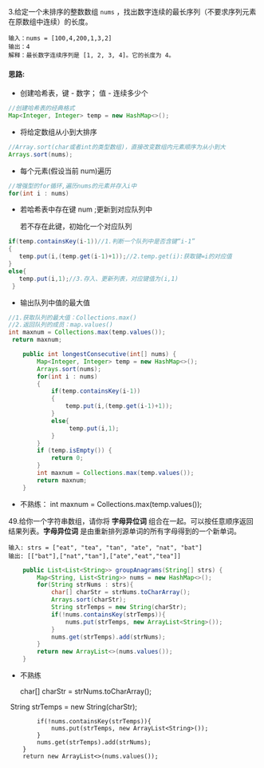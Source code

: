 3.给定一个未排序的整数数组 `nums` ，找出数字连续的最长序列（不要求序列元素在原数组中连续）的长度。

```说明
输入：nums = [100,4,200,1,3,2]
输出：4
解释：最长数字连续序列是 [1, 2, 3, 4]。它的长度为 4。
```



#### 思路: 

- 创建哈希表，键 - 数字； 值 - 连续多少个

```java
//创建哈希表的经典格式
Map<Integer, Integer> temp = new HashMap<>();
```

- 将给定数组从小到大排序

```java
//Array.sort(char或者int的类型数组)，直接改变数组内元素顺序为从小到大
Arrays.sort(nums); 
```

- 每个元素(假设当前 num)遍历

```java
//增强型的for循环,遍历nums的元素并存入i中
for(int i : nums)
```

- 若哈希表中存在键 num ;更新到对应队列中

  若不存在此键，初始化一个对应队列

```java
if(temp.containsKey(i-1))//1.判断一个队列中是否含键“i-1”
{
   temp.put(i,(temp.get(i-1)+1));//2.temp.get(i):获取键=i的对应值
}
else{
   temp.put(i,1);//3.存入、更新列表，对应键值为(i,1)
 }
```

- 输出队列中值的最大值

```java
//1.获取队列的最大值：Collections.max()
//2.返回队列的成员：map.values()
int maxnum = Collections.max(temp.values());
 return maxnum;
```

```java
    public int longestConsecutive(int[] nums) {
        Map<Integer, Integer> temp = new HashMap<>();
        Arrays.sort(nums);
        for(int i : nums)
        {
            if(temp.containsKey(i-1))
            {
                temp.put(i,(temp.get(i-1)+1));
            }
            else{
                 temp.put(i,1);
            }
        }
        if (temp.isEmpty()) {
            return 0;
        }
        int maxnum = Collections.max(temp.values());
        return maxnum;
    }
```

- 不熟练：
  int maxnum = Collections.max(temp.values());



49.给你一个字符串数组，请你将 **字母异位词** 组合在一起。可以按任意顺序返回结果列表。**字母异位词** 是由重新排列源单词的所有字母得到的一个新单词。

```说明
输入: strs = ["eat", "tea", "tan", "ate", "nat", "bat"]
输出: [["bat"],["nat","tan"],["ate","eat","tea"]]
```

```java
    public List<List<String>> groupAnagrams(String[] strs) {
        Map<String, List<String>> nums = new HashMap<>();
        for(String strNums : strs){
            char[] charStr = strNums.toCharArray();
            Arrays.sort(charStr);
            String strTemps = new String(charStr);
            if(!nums.containsKey(strTemps)){
                nums.put(strTemps, new ArrayList<String>());
            }
            nums.get(strTemps).add(strNums);
        }
        return new ArrayList<>(nums.values());
    }
```

- 不熟练

  char[] charStr = strNums.toCharArray();

​	String strTemps = new String(charStr);

            if(!nums.containsKey(strTemps)){
                nums.put(strTemps, new ArrayList<String>());
            }
            nums.get(strTemps).add(strNums);
        }
        return new ArrayList<>(nums.values());
